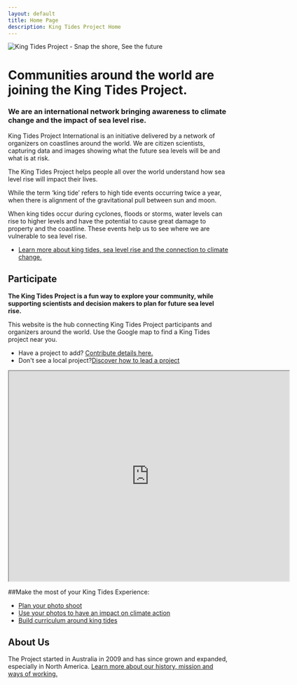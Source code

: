 ```yaml
---
layout: default
title: Home Page
description: King Tides Project Home
---
```


![King Tides Project - Snap the shore, See the future](/images/KTPsite-header-intl.png)
# Communities around the world are joining the King Tides Project.
### We are an international network bringing awareness to climate change and the impact of sea level rise.

King Tides Project International is an initiative delivered by a network of organizers on coastlines around the world. We are citizen scientists, capturing data and images showing what the future sea levels will be and what is at risk.

The King Tides Project helps people all over the world understand how sea level rise will impact their lives.

While the term ‘king tide’ refers to high tide events occurring twice a year, when there is alignment of the gravitational pull between sun and moon.

When king tides occur during cyclones, floods or storms, water levels can rise to higher levels and have the potential to cause great damage to property and the coastline. These events help us to see where we are vulnerable to sea level rise.

- [Learn more about king tides, sea level rise and the connection to climate change.](about-kingtides.md)

## Participate

**The King Tides Project is a fun way to explore your community, while supporting scientists and decision makers to plan for future sea level rise.**

This website is the hub connecting King Tides Project participants and organizers around the world. Use the Google map to find a  King Tides project near you. 

- Have a project to add? [Contribute details here.](add-project.md)
- Don't see a local project?[Discover how to lead a project](lead.md)

<iframe src="https://www.google.com/maps/d/embed?mid=1o2U1HoaT9Lgi4qowx2ujf2sqBaw" width="640" height="480"></iframe>

##Make the most of your King Tides Experience:

- [Plan your photo shoot](plan-your-shoot.md)
- [Use your photos to have an impact on climate action](share-photos.md)
- [Build curriculum around king tides](curriculum.md)

## About Us

The Project started in Australia in 2009 and has since grown and expanded, especially in North America. [Learn more about our history, mission and ways of working.](about)
